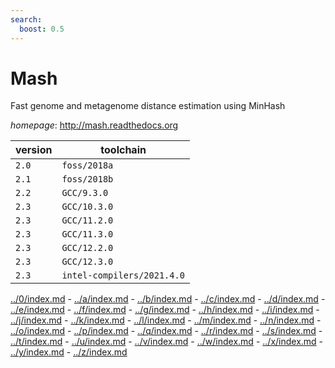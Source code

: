 ```yaml
---
search:
  boost: 0.5
---
```

# Mash

Fast genome and metagenome distance estimation using MinHash

*homepage*: <http://mash.readthedocs.org>

version | toolchain
--------|----------
``2.0`` | ``foss/2018a``
``2.1`` | ``foss/2018b``
``2.2`` | ``GCC/9.3.0``
``2.3`` | ``GCC/10.3.0``
``2.3`` | ``GCC/11.2.0``
``2.3`` | ``GCC/11.3.0``
``2.3`` | ``GCC/12.2.0``
``2.3`` | ``GCC/12.3.0``
``2.3`` | ``intel-compilers/2021.4.0``

[../0/index.md](0) - [../a/index.md](a) - [../b/index.md](b) - [../c/index.md](c) - [../d/index.md](d) - [../e/index.md](e) - [../f/index.md](f) - [../g/index.md](g) - [../h/index.md](h) - [../i/index.md](i) - [../j/index.md](j) - [../k/index.md](k) - [../l/index.md](l) - [../m/index.md](m) - [../n/index.md](n) - [../o/index.md](o) - [../p/index.md](p) - [../q/index.md](q) - [../r/index.md](r) - [../s/index.md](s) - [../t/index.md](t) - [../u/index.md](u) - [../v/index.md](v) - [../w/index.md](w) - [../x/index.md](x) - [../y/index.md](y) - [../z/index.md](z)

